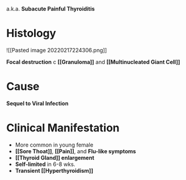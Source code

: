 a.k.a. **Subacute Painful Thyroiditis**

# Histology

![[Pasted image 20220217224306.png]]

**Focal destruction** c **[[Granuloma]]** and **[[Multinucleated Giant Cell]]**

# Cause
**Sequel to Viral Infection**

# Clinical Manifestation
- More common in young female
- **[[Sore Thoat]]**, **[[Pain]]**, and **Flu-like symptoms**
- **[[Thyroid Gland]] enlargement**
- **Self-limited** in 6-8 wks.
- **Transient [[Hyperthyroidism]]**